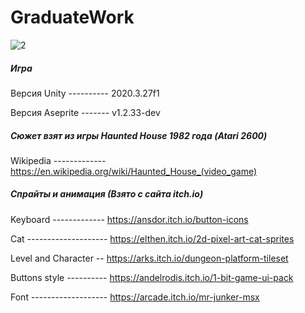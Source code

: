 # GraduateWork

![2](https://user-images.githubusercontent.com/75341173/197357108-e610ff6b-4c7a-4173-aed0-bfdbca4bf585.gif)

##### Игра
Версия Unity ---------- 2020.3.27f1

Версия Aseprite ------- v1.2.33-dev

##### Сюжет взят из игры Haunted House 1982 года (Atari 2600)
Wikipedia ------------- https://en.wikipedia.org/wiki/Haunted_House_(video_game)

##### Спрайты и анимация (Взято с сайта itch.io)
Keyboard ------------- https://ansdor.itch.io/button-icons

Cat -------------------- https://elthen.itch.io/2d-pixel-art-cat-sprites

Level and Character -- https://arks.itch.io/dungeon-platform-tileset

Buttons style ---------- https://andelrodis.itch.io/1-bit-game-ui-pack

Font ------------------- https://arcade.itch.io/mr-junker-msx
